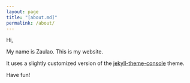 ```yaml
---
layout: page
title: "[about.md]"
permalink: /about/
---
```

Hi,

My name is Zaulao. This is my website.

It uses a slightly customized version of the [jekyll-theme-console](https://github.com/b2a3e8/jekyll-theme-console/tree/master) theme.

Have fun!